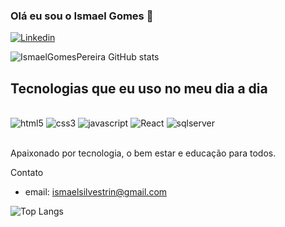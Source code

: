 ### Olá eu sou  o Ismael Gomes 👋

[![Linkedin](    https://img.shields.io/badge/LinkedIn-0077B5?style=for-the-badge&logo=linkedin&logoColor=white)](www.linkedin.com/in/ismael-gomes-pereira-7594b296)

![IsmaelGomesPereira GitHub stats](https://github-readme-stats.vercel.app/api?username=IsmaelGomesPereira&show_icons=true&theme=dracula)

## Tecnologias que eu uso no meu dia a dia

<div style="display: inline_block"><br>
    <img src="https://img.shields.io/badge/HTML5-E34F26?style=for-the-badge&logo=html5&logoColor=white" alt="html5">
    <img src="https://img.shields.io/badge/CSS3-1572B6?style=for-the-badge&logo=css3&logoColor=white" alt="css3">
    <img src="https://img.shields.io/badge/JavaScript-F7DF1E?style=for-the-badge&logo=javascript&logoColor=black" alt="javascript">
    <img src="https://img.shields.io/badge/React-20232A?style=for-the-badge&logo=react&logoColor=61DAFB" alt="React">  
     <img src="https://img.shields.io/badge/SQLite-07405E?style=for-the-badge&logo=sqlite&logoColor=white" alt="sqlserver"> 
</div><br>

Apaixonado por tecnologia, o bem estar e educação para todos. 

Contato
- email: ismaelsilvestrin@gmail.com

![Top Langs](https://github-readme-stats.vercel.app/api/top-langs/?username=IsmaelGomesPereira&layout=compact)
